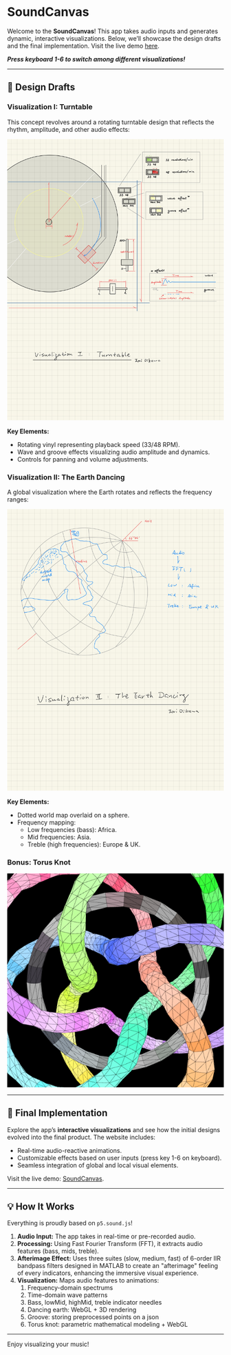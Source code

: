 # SoundCanvas

Welcome to the **SoundCanvas**! This app takes audio inputs and generates dynamic, interactive visualizations. Below, we’ll showcase the design drafts and the final implementation. Visit the live demo [here](https://paperneko.netlify.app/SoundCanvas).

***Press keyboard 1-6 to switch among different visualizations!***

---

## 🎨 Design Drafts

### Visualization I: Turntable
This concept revolves around a rotating turntable design that reflects the rhythm, amplitude, and other audio effects:

![Turntable Draft](figures/design-1.jpg)

**Key Elements:**
- Rotating vinyl representing playback speed (33/48 RPM).
- Wave and groove effects visualizing audio amplitude and dynamics.
- Controls for panning and volume adjustments.

### Visualization II: The Earth Dancing
A global visualization where the Earth rotates and reflects the frequency ranges:

![Earth Dancing Draft](figures/design-2.jpg)

**Key Elements:**
- Dotted world map overlaid on a sphere.
- Frequency mapping:
  - Low frequencies (bass): Africa.
  - Mid frequencies: Asia.
  - Treble (high frequencies): Europe & UK.

### Bonus: Torus Knot

![Torus Knot](figures/design-3.png)

---

## 🚀 Final Implementation

Explore the app’s **interactive visualizations** and see how the initial designs evolved into the final product. The website includes:
- Real-time audio-reactive animations.
- Customizable effects based on user inputs (press key 1-6 on keyboard).
- Seamless integration of global and local visual elements.

Visit the live demo: [SoundCanvas](https://paperneko.netlify.app/SoundCanvas).

---

## 💡 How It Works

Everything is proudly based on `p5.sound.js`!

1. **Audio Input:** The app takes in real-time or pre-recorded audio.
2. **Processing:** Using Fast Fourier Transform (FFT), it extracts audio features (bass, mids, treble).
3. **Afterimage Effect:** Uses three suites (slow, medium, fast) of 6-order IIR bandpass filters designed in MATLAB to create an "afterimage" feeling of every indicators, enhancing the immersive visual experience.
4. **Visualization:** Maps audio features to animations:
    1. Frequency-domain spectrums
    2. Time-domain wave patterns
    3. Bass, lowMid, highMid, treble indicator needles
    4. Dancing earth: WebGL + 3D rendering
    5. Groove: storing preprocessed points on a json
    6. Torus knot: parametric mathematical modeling + WebGL

---

Enjoy visualizing your music!
